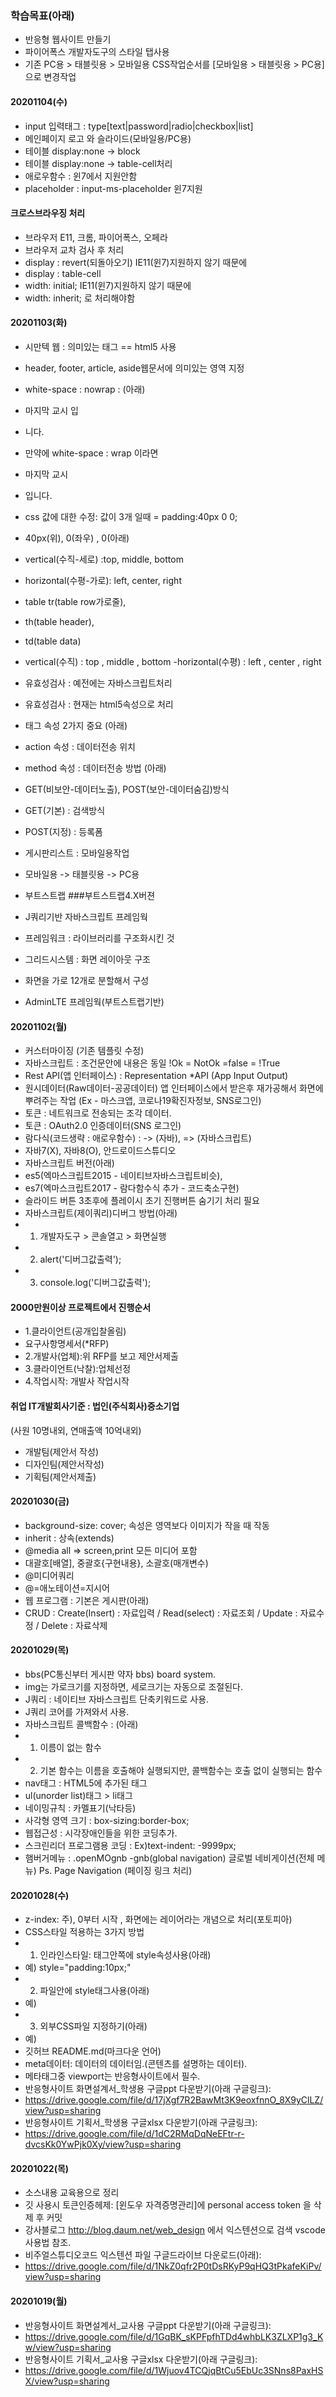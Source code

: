### 학습목표(아래)

- 반응형 웹사이트 만들기
- 파이어폭스 개발자도구의 스타일 탭사용
- 기존 PC용 > 태블릿용 > 모바일용 CSS작업순서를 [모바일용 > 태블릿용 > PC용] 으로 변경작업
#### 20201104(수)
- input 입력태그 : type[text|password|radio|checkbox|list]
- 메인페이지 로고 와 슬라이드(모바일용/PC용)
- 테이블 display:none -> block
- 테이블 display:none -> table-cell처리
- 애로우함수 : 윈7에서 지원안함
- placeholder : input-ms-placeholder 윈7지원
#### 크로스브라우징 처리
- 브라우저 E11, 크롬, 파이어폭스, 오페라
- 브라우저 교차 검사 후 처리
- display : revert(되돌아오기) IE11(윈7)지원하지 않기 때문에
- display : table-cell
- width: initial; IE11(윈7)지원하지 않기 때문에
- width: inherit; 로 처리해야함
#### 20201103(화)
- 시만텍 웹 : 의미있는 태그 == html5 사용
- header, footer, article, aside웹문서에 의미있는 영역 지정
- white-space : nowrap : (아래)
- 마지막 교시 입
- 니다.
- 만약에 white-space : wrap 이라면
- 마지막 교시
- 입니다.
- css 값에 대한 수정: 값이 3개 일때 = padding:40px 0 0;
- 40px(위), 0(좌우) , 0(아래)
- vertical(수직-세로) :top, middle, bottom
- horizontal(수평-가로): left, center, right
- table tr(table row가로줄),
- th(table header),
- td(table data)
- vertical(수직) : top , middle , bottom
-horizontal(수평) : left , center , right
- 유효성검사 : 예전에는 자바스크립트처리
- 유효성검사 : 현재는 html5속성으로 처리
- <form>태그 속성 2가지 중요 (아래)
- action 속성 : 데이터전송 위치
- method 속성 : 데이터전송 방법 (아래)
- GET(비보안-데이터노출), POST(보안-데이터숨김)방식
- GET(기본) : 검색방식
- POST(지정) : 등록폼
- 게시판리스트 : 모바일용작업
- 모바일용 -> 태블릿용 -> PC용

- 부트스트랩
###부트스트랩4.X버젼
- J쿼리기반 자바스크립트 프레임웍
- 프레임워크 : 라이브러리를 구조화시킨 것
- 그리드시스템 : 화면 레이아웃 구조
- 화면을 가로 12개로 분할해서 구성
- AdminLTE 프레임웍(부트스트랩기반)
#### 20201102(월)
- 커스터마이징 (기존 템플릿 수정)
- 자바스크립트 : 조건문안에 내용은 동일 !Ok = NotOk =false = !True
- Rest API(앱 인터페이스) : Representation          *API (App Input Output)
- 원시데이터(Raw데이터-공공데이터) 앱 인터페이스에서 받은후 
재가공해서 화면에 뿌려주는 작업 (Ex - 마스크앱, 코로나19확진자정보, SNS로그인)
- 토큰 : 네트워크로 전송되는 조각 데이터.
- 토큰 : OAuth2.0 인증데이터(SNS 로그인)
- 람다식(코드생략 : 애로우함수) : -> (자바), => (자바스크립트)
- 자바7(X), 자바8(O), 안드로이드스튜디오
- 자바스크립트 버전(아래)
- es5(엑마스크립트2015 - 네이티브자바스크립트비슷), 
- es7(엑마스크립트2017 - 람다함수식 추가 - 코드축소구현)
- 슬라이드 버튼 3초후에 플레이시 초기 진행버튼 숨기기 처리 필요
- 자바스크립트(제이쿼리)디버그 방법(아래)
- 1. 개발자도구 > 콘솔열고 > 화면실행
- 2. alert('디버그값출력');
- 3. console.log('디버그값출력');

#### 2000만원이상 프로젝트에서 진행순서
- 1.클라이언트(공개입찰올림)
- 요구사항명세서(*RFP)
- 2.개발사(업체):위 RFP를 보고 제안서제출
- 3.클라이언트(낙찰):업체선정
- 4.작업시작: 개발사 작업시작
#### 취업 IT개발회사기준 : 법인(주식회사)중소기업
(사원 10명내외, 연매출액 10억내외)
- 개발팀(제안서 작성)
- 디자인팀(제안서작성)
- 기획팀(제안서제출)
#### 20201030(금)
- background-size: cover; 속성은 영역보다 이미지가 작을 때 작동
- inherit : 상속(extends)
- @media all => screen,print 모든 미디어 포함
- 대괄호[배열], 중괄호{구현내용}, 소괄호(매개변수)
- @미디어쿼리
- @=애노테이션=지시어
- 웹 프로그램 : 기본은 게시판(아래)
- CRUD : Create(Insert) : 자료입력 /
                Read(select) : 자료조회 /
                Update          : 자료수정 /
                Delete           : 자료삭제
#### 20201029(목)
- bbs(PC통신부터 게시판 약자 bbs) board system.
- img는 가로크기를 지정하면, 세로크기는 자동으로 조절된다.
- J쿼리 : 네이티브 자바스크립트 단축키워드로 사용. 
- J쿼리 코어를 가져와서 사용.
- 자바스크립트 콜백함수 : (아래)
- 1. 이름이 없는 함수
- 2. 기본 함수는 이름을 호출해야 실행되지만, 콜백함수는 호출 없이 실행되는 함수
- nav태그 : HTML5에 추가된 태그
- ul(unorder list)태그 > li태그
-  네이밍규칙 : 카멜표기(낙타등)
- 사각형 영역 크기 : box-sizing:border-box;
- 웹접근성 : 시각장애인들을 위한 코딩추가.
- 스크린리더 프로그램용 코딩 : Ex)text-indent: -9999px;
- 햄버거메뉴 : .openMOgnb -gnb(global navigation) 글로벌 네비게이션(전체 메뉴)
Ps. Page Navigation (페이징 링크 처리)
#### 20201028(수)
- z-index: 주), 0부터 시작 , 화면에는 레이어라는 개념으로 처리(포토피아)
- CSS스타일 적용하는 3가지 방법
- 1. 인라인스타일: 태그안쪽에 style속성사용(아래) 
- 예) style="padding:10px;"
- 2. 파일안에 style태그사용(아래)
- 예) <style>내부스타일 주기</style>
- 3. 외부CSS파일 지정하기(아래)
- 예) <link href="css파일위치" />
- 깃허브 README.md(마크다운 언어)
- meta데이터: 데이터의 데이터임.(콘텐츠를 설명하는 데이터).
- 메타태그중 viewport는 반응형사이트에서 필수.
- 반응형사이트 화면설계서_학생용 구글ppt 다운받기(아래 구글링크):
- https://drive.google.com/file/d/17jXgf7R2BawMt3K9eoxfnnO_8X9yClLZ/view?usp=sharing
- 반응형사이트 기획서_학생용 구글xlsx 다운받기(아래 구글링크):
- https://drive.google.com/file/d/1dC2RMqDqNeEFtr-r-dvcsKk0YwPjk0Xy/view?usp=sharing

#### 20201022(목)

- 소스내용 교육용으로 정리
- 깃 사용시 토큰인증헤제: [윈도우 자격증명관리]에 personal access token 을 삭제 후 커밋
- 강사블로그 http://blog.daum.net/web_design 에서 익스텐션으로 검색 vscode 사용법 참조.
- 비주얼스튜디오코드 익스텐션 파일 구글드라이브 다운로드(아래):
- https://drive.google.com/file/d/1NkZ0qfr2P0tDsRKyP9qHQ3tPkafeKiPv/view?usp=sharing

#### 20201019(월)

- 반응형사이트 화면설계서_교사용 구글ppt 다운받기(아래 구글링크):
- https://drive.google.com/file/d/1GqBK_sKPFpfhTDd4whbLK3ZLXP1g3_Kw/view?usp=sharing
- 반응형사이트 기획서_교사용 구글xlsx 다운받기(아래 구글링크):
- https://drive.google.com/file/d/1Wjuov4TCQjqBtCu5EbUc3SNns8PaxHSX/view?usp=sharing